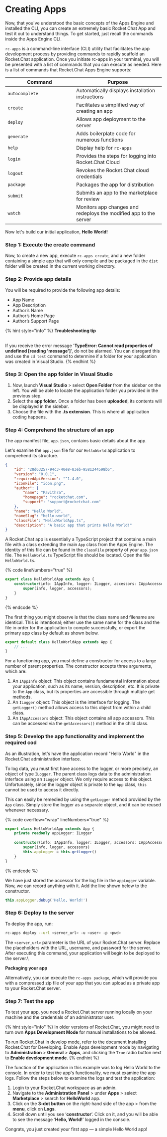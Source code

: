 # Creating Apps

Now, that you've understood the basic concepts of the Apps Engine and installed the CLI, you can create an extremely basic Rocket.Chat App and test it out to understand things. To get started, just recall the commands inside the Apps Engine CLI.

`rc-apps` is a command-line interface (CLI) utility that facilitates the app development process by providing commands to rapidly scaffold an Rocket.Chat application. Once you initiate rc-apps in your terminal, you will be presented with a list of commands that you can execute as needed. Here is a list of commands that Rocket.Chat Apps Engine supports:&#x20;

<table><thead><tr><th width="204.5">Command</th><th>Purpose</th></tr></thead><tbody><tr><td><code>autocomplete</code></td><td>Automatically displays installation instructions</td></tr><tr><td><code>create</code></td><td>Facilitates a simplified way of creating an app</td></tr><tr><td><code>deploy</code></td><td>Allows app deployment to the server</td></tr><tr><td><code>generate</code></td><td>Adds boilerplate code for numerous functions</td></tr><tr><td><code>help</code></td><td>Display help for <code>rc-apps</code></td></tr><tr><td><code>login</code></td><td>Provides the steps for logging into Rocket.Chat Cloud</td></tr><tr><td><code>logout</code></td><td>Revokes the Rocket.Chat cloud credentials</td></tr><tr><td><code>package</code></td><td>Packages the app for distribution</td></tr><tr><td><code>submit</code></td><td>Submits an app to the marketplace for review</td></tr><tr><td><code>watch</code></td><td>Monitors app changes and redeploys the modified app to the server</td></tr></tbody></table>

Now let's build our initial application, **Hello World!**&#x20;

### Step 1: Execute the create command

Now, to create a new app, execute `rc-apps create`, and a new folder containing a simple app that will only compile and be packaged in the `dist` folder will be created in the current working directory.&#x20;

### Step 2: Provide app details

You will be required to provide the following app details:

* App Name
* App Description
* Author’s Name&#x20;
* Author’s Home Page&#x20;
* Author’s Support Page

{% hint style="info" %}
**Troubleshooting tip**

\
If you receive the error message '**TypeError: Cannot read properties of undefined \[reading 'message']**', do not be alarmed. You can disregard this and use the `cd test` command to determine if a folder for your application was created in Visual Studio.&#x20;
{% endhint %}

### Step 3: Open the app folder in Visual Studio

1. Now, launch **Visual Studio** > select **Open Folder** from the sidebar on the left. You will be able to locate the application folder you provided in the previous step.
2. Select the **app folder.** Once a folder has been **uploaded**, its contents will be displayed in the sidebar.&#x20;
3. Choose the file with the **.ts extension**. This is where all application coding happens.

### Step 4: Comprehend the structure of an app

The app manifest file, `app.json`, contains basic details about the app.&#x20;

Let's examine the `app.json` file for our `HelloWorld` application to comprehend its structure.

```json
{
    "id": "28d63257-94c3-40e8-83eb-9581244598b6",
    "version": "0.0.1",
    "requiredApiVersion": "^1.4.0",
    "iconFile": "icon.png",
    "author": {
        "name": "Pavithra",
        "homepage": "rocketchat.com",
        "support": "support@rocketchat.com"
    },
    "name": "Hello World",
    "nameSlug": "hello-world",
    "classFile": "HelloWorldApp.ts",
    "description": "A basic app that prints Hello World!"
}
```

A Rocket.Chat app is essentially a TypeScript project that contains a main file with a class extending the main `App` class from the Apps Engine. The identity of this file can be found in the `classFile` property of your `app.json` file. The `HelloWorld.ts` TypeScript file should be located. Open the file `HelloWorld.ts`.

{% code lineNumbers="true" %}
```typescript
export class HelloWorldApp extends App {
    constructor(info: IAppInfo, logger: ILogger, accessors: IAppAccessors) {
        super(info, logger, accessors);
    }
}
```
{% endcode %}

The first thing you might observe is that the class name and filename are identical. This is intentional; either use the same name for the class and the file in order for the application to compile successfully, or export the primary app class by default as shown below.

```typescript
export default class HelloWorldApp extends App {
    // ...
}
```

For a functioning app, you must define a constructor for access to a large number of parent properties. The constructor accepts three arguments, which are:

1. An `IAppInfo` object: This object contains fundamental information about your application, such as its name, version, description, etc. It is private to the `App` class, but its properties are accessible through multiple get methods.
2. An `ILogger` object: This object is the interface for logging. The `getLogger()` method allows access to this object from within a child class.
3. An `IAppAccessors` object: This object contains all app accessors. This can be accessed via the `getAccessors()` method in the child class.

### Step 5: Develop the app functionality and implement the required cod

As an illustration, let's have the application record "Hello World" in the Rocket.Chat administration interface.&#x20;

To log data, you must first have access to the logger, or more precisely, an object of type `ILogger`. The parent class logs data to the administration interface using an `ILogger` object. We only require access to this object. Unfortunately, since the logger object is private to the `App` class, `this` cannot be used to access it directly.

This can easily be remedied by using the `getLogger` method provided by the `App` class.  Simply store the logger as a separate object, and it can be reused whenever necessary.

{% code overflow="wrap" lineNumbers="true" %}
```typescript
export class HelloWorldApp extends App {
    private readonly appLogger: ILogger
    
    constructor(info: IAppInfo, logger: ILogger, accessors: IAppAccessors) {
        super(info, logger, accessors)
        this.appLogger = this.getLogger()
    }
}
```
{% endcode %}

We have just stored the accessor for the log file in the `appLogger` variable. Now, we can record anything with it. Add the line shown below to the constructor.

```typescript
this.appLogger.debug('Hello, World!')
```

### Step 6: Deploy to the server

To deploy the app, run:&#x20;

```sh
rc-apps deploy --url <server_url> -u <user> -p <pwd>
```

The `<server_url>` parameter is the URL of your Rocket.Chat server. Replace the placeholders with the URL, username, and password for the server. After executing this command, your application will begin to be deployed to the server.\


**Packaging your app**

Alternatively, you can execute the `rc-apps package`, which will provide you with a compressed zip file of your app that you can upload as a private app to your Rocket.Chat server.&#x20;

### Step 7: Test the app

To test your app, you need a Rocket.Chat server running locally on your machine and the credentials of an administrator user.

{% hint style="info" %}
In older versions of Rocket.Chat, you might need to turn own **Apps Development Mode** for manual installations to be allowed.

To run Rocket.Chat in develop mode, refer to the document Installing Rocket.Chat for Developing. Enable Apps development mode by navigating to **Administration** > **General** > **Apps**, and clicking the `True` radio button next to **Enable development mode**.
{% endhint %}

The function of the application in this example was to log Hello World to the console. In order to test the app's functionality, we must examine the app logs. Follow the steps below to examine the logs and test the application:&#x20;

1. Login to your Rocket.Chat workspace as an admin.&#x20;
2. Navigate to the **Administration** **Panel** > under **Apps** > select **Marketplace** > search for **HelloWorld** app.&#x20;
3. Click on the **3-dot button** on the right-hand side of the app > from the **menu**, click on **Logs**.&#x20;
4. Scroll down until you see ‘**constructor**’. Click on it, and you will be able to see the message ‘**Hello, World!**’ logged in the console.&#x20;

Congrats, you just created your first app —  a simple Hello World app!

